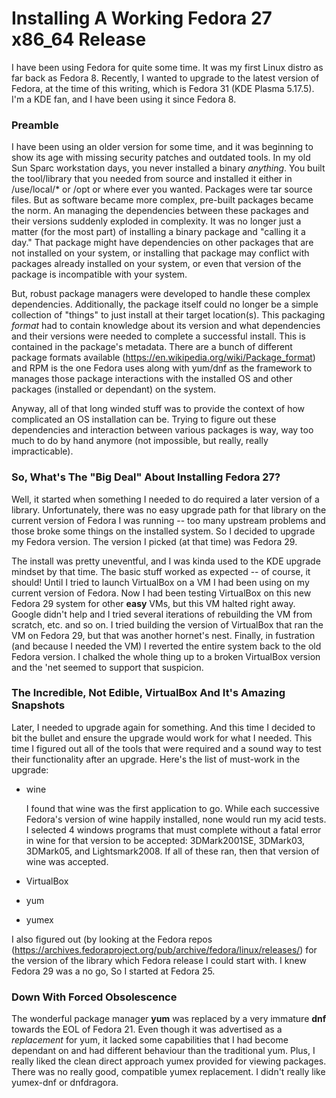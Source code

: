 # Installing A Working Fedora 27 x86_64 Release

I have been using Fedora for quite some time.  It was my first Linux distro as far back as Fedora 8.  Recently, I wanted to upgrade to the latest version of Fedora, at the time of this writing, which is Fedora 31 (KDE Plasma 5.17.5).  I'm a KDE fan, and I have been using it since Fedora 8.

### Preamble

I have been using an older version for some time, and it was beginning to show its age with missing security patches and outdated tools.  In my old Sun Sparc workstation days, you never installed a binary _anything_.  You built the tool/library that you needed from source and installed it either in /use/local/\* or /opt or where ever you wanted.  Packages were tar source files.  But as software became more complex, pre-built packages became the norm.  An managing the dependencies between these packages and their versions suddenly exploded in complexity.  It was no longer just a matter (for the most part) of installing a binary package and "calling it a day."  That package might have dependencies on other packages that are not installed on your system, or installing that package may conflict with packages already installed on your system, or even that version of the package is incompatible with your system.

But, robust package managers were developed to handle these complex dependencies.  Additionally, the package itself could no longer be a simple collection of "things" to just install at their target location(s).  This packaging _format_ had to contain knowledge about its version and what dependencies and their versions were needed to complete a successful install.  This is contained in the package's metadata.  There are a bunch of different package formats available (https://en.wikipedia.org/wiki/Package_format) and RPM is the one Fedora uses along with yum/dnf as the framework to manages those package interactions with the installed OS and other packages (installed or dependant) on the system.

Anyway, all of that long winded stuff was to provide the context of how complicated an OS installation can be.  Trying to figure out these dependencies and interaction between various packages is way, way too much to do by hand anymore (not impossible, but really, really impracticable).

### So, What's The "Big Deal" About Installing Fedora 27?

Well, it started when something I needed to do required a later version of a library.  Unfortunately, there was no easy upgrade path for that library on the current version of Fedora I was running -- too many upstream problems and those broke some things on the installed system.  So I decided to upgrade my Fedora version.  The version I picked (at that time) was Fedora 29.

The install was pretty uneventful, and I was kinda used to the KDE upgrade mindset by that time.  The basic stuff worked as expected -- of course, it should!  Until I tried to launch VirtualBox on a VM I had been using on my current version of Fedora.  Now I had been testing VirtualBox on this new Fedora 29 system for other __easy__ VMs, but this VM halted right away.  Google didn't help and I tried several iterations of rebuilding the VM from scratch, etc. and so on.  I tried building the version of VirtualBox that ran the VM on Fedora 29, but that was another hornet's nest.  Finally, in fustration (and because I needed the VM) I reverted the entire system back to the old Fedora version.  I chalked the whole thing up to a broken VirtualBox version and the 'net seemed to support that suspicion.

### The Incredible, Not Edible, VirtualBox And It's Amazing Snapshots

Later, I needed to upgrade again for something.  And this time I decided to bit the bullet and ensure the upgrade would work for what I needed.  This time I figured out all of the tools that were required and a sound way to test their functionality after an upgrade.
Here's the list of must-work in the upgrade:

- wine

  I found that wine was the first application to go.  While each successive Fedora's version of wine happily installed, none would run my acid tests.  I selected 4 windows programs that must complete without a fatal error in wine for that version to be accepted: 3DMark2001SE, 3DMark03, 3DMark05, and Lightsmark2008.  If all of these ran, then that version of wine was accepted.
- VirtualBox
- yum
- yumex

I also figured out (by looking at the Fedora repos (https://archives.fedoraproject.org/pub/archive/fedora/linux/releases/) for the version of the library which Fedora release I could start with.  I knew Fedora 29 was a no go, So I started at Fedora 25.

### Down With Forced Obsolescence

The wonderful package manager __yum__ was replaced by a very immature __dnf__ towards the EOL of Fedora 21.  Even though it was advertised as a  _replacement_ for yum, it lacked some capabilities that I had become dependant on and had different behaviour than the traditional yum.  Plus, I really liked the clean direct approach yumex provided for viewing packages.  There was no really good, compatible yumex replacement.  I didn't really like yumex-dnf or dnfdragora.
